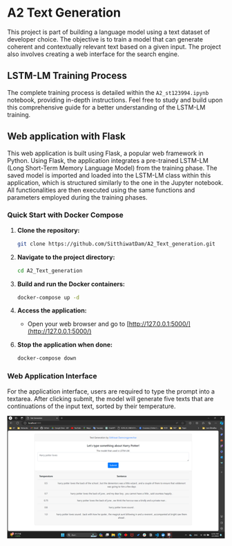# A2 Text Generation

This project is part of building a language model using a text dataset of developer choice. The
objective is to train a model that can generate coherent and contextually relevant text based on a given
input. The project also involves creating a web interface for the search engine.

## LSTM-LM Training Process
The complete training process is detailed within the `A2_st123994.ipynb` notebook, providing in-depth instructions. Feel free to study and build upon this comprehensive guide for a better understanding of the LSTM-LM training.


## Web application with Flask
This web application is built using Flask, a popular web framework in Python. Using Flask, the application integrates a pre-trained LSTM-LM (Long Short-Term Memory Language Model) from the training phase. The saved model is imported and loaded into the LSTM-LM class within this application, which is structured similarly to the one in the Jupyter notebook. All functionalities are then executed using the same functions and parameters employed during the training phases.

### Quick Start with Docker Compose

1. **Clone the repository:**
    ```bash
    git clone https://github.com/SitthiwatDam/A2_Text_generation.git
    ```

2. **Navigate to the project directory:**
    ```bash
    cd A2_Text_generation
    ```

3. **Build and run the Docker containers:**
    ```bash
    docker-compose up -d
    ```

4. **Access the application:**
    - Open your web browser and go to [http://127.0.0.1:5000/](http://127.0.0.1:5000/)

<!-- 5. **Submit a search:**
    - Enter a word in the text area.
    - Click the "Submit" button. -->

6. **Stop the application when done:**
    ```bash
    docker-compose down
    ```

### Web Application Interface
For the application interface, users are required to type the prompt into a textarea. After clicking submit, the model will generate five texts that are continuations of the input text, sorted by their temperature.

![Web application interface](./a2.png)


